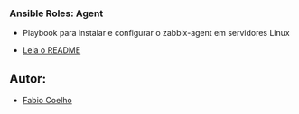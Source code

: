### Ansible Roles: Agent
- Playbook para instalar e configurar o zabbix-agent em servidores Linux
* [Leia o README](https://github.com/fcruzcoelho/ansible-zabbix/blob/master/roles/agent/README.md)


## Autor:
- [Fabio Coelho](https://github.com/fcruzcoelho)
